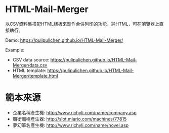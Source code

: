 # HTML-Mail-Merger
以CSV資料集搭配HTML樣板來製作合併列印的功能，純HTML，可在瀏覽器上直接執行。

Demo: https://pulipulichen.github.io/HTML-Mail-Merger/

Example:
* CSV data source: https://pulipulichen.github.io/HTML-Mail-Merger/data.csv
* HTML template: https://pulipulichen.github.io/HTML-Mail-Merger/template.html

# 範本來源
* 企業名稱產生機: http://www.richyli.com/name/company.asp
* 職銜職稱產生器: http://slot.miario.com/machines/77815
* 夢幻筆名產生機: http://www.richyli.com/name/novel.asp